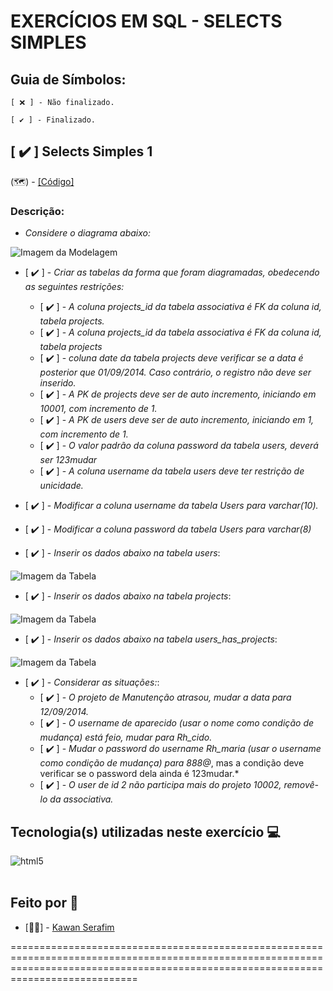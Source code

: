 # **EXERCÍCIOS EM SQL - SELECTS SIMPLES**

## Guia de Símbolos:

    [ ❌ ] - Não finalizado.

    [ ✔️ ] - Finalizado.

## [ ✔️ ] Selects Simples 1

(🗺️) - [[Código]](https://github.com/KawanSerafim/Banco_De_Dados/blob/main/SQL/select_simples/Ex_SelectSimples1.sql)

### Descrição:

- *Considere o diagrama abaixo:*

![Imagem da Modelagem](https://github.com/KawanSerafim/Banco_De_Dados/blob/main/SQL/imagens/Imagem%20do%20WhatsApp%20de%202024-11-23%20à(s)%2022.08.09_fee28da8.jpg)

- [ ✔️ ] - *Criar as tabelas da forma que foram diagramadas, obedecendo as seguintes restrições:*
  - [ ✔️ ] - *A coluna projects_id da tabela associativa é FK da coluna id, tabela projects.*
  - [ ✔️ ] - *A coluna projects_id da tabela associativa é FK da coluna id, tabela projects*
  - [ ✔️ ] - *coluna date da tabela projects deve verificar se a data é posterior que 01/09/2014. Caso contrário, o registro não deve ser inserido.*
  - [ ✔️ ] - *A PK de projects deve ser de auto incremento, iniciando em 10001, com incremento de 1.*
  - [ ✔️ ] - *A PK de users deve ser de auto incremento, iniciando em 1, com incremento de 1.*
  - [ ✔️ ] - *O valor padrão da coluna password da tabela users, deverá ser 123mudar*
  - [ ✔️ ] - *A coluna username da tabela users deve ter restrição de unicidade.*

- [ ✔️ ] - *Modificar a coluna username da tabela Users para varchar(10).*
- [ ✔️ ] - *Modificar a coluna password da tabela Users para varchar(8)*

- [ ✔️ ] - *Inserir os dados abaixo na tabela users*:

![Imagem da Tabela](https://github.com/KawanSerafim/Banco_De_Dados/blob/main/SQL/imagens/Imagem%20do%20WhatsApp%20de%202024-11-23%20à(s)%2022.17.06_bc030726.jpg)

- [ ✔️ ] - *Inserir os dados abaixo na tabela projects*:

![Imagem da Tabela](https://github.com/KawanSerafim/Banco_De_Dados/blob/main/SQL/imagens/Imagem%20do%20WhatsApp%20de%202024-11-23%20à(s)%2022.19.08_85f8c4e8.jpg)

- [ ✔️ ] - *Inserir os dados abaixo na tabela users_has_projects*:

![Imagem da Tabela](https://github.com/KawanSerafim/Banco_De_Dados/blob/main/SQL/imagens/Imagem%20do%20WhatsApp%20de%202024-11-23%20à(s)%2022.19.30_909cc243.jpg)

- [ ✔️ ] - *Considerar as situações:*:
  - [ ✔️ ] - *O projeto de Manutenção atrasou, mudar a data para 12/09/2014.*
  - [ ✔️ ] - *O username de aparecido (usar o nome como condição de mudança) está feio, mudar para Rh_cido.*
  - [ ✔️ ] - *Mudar o password do username Rh_maria (usar o username como condição de mudança) para 888@*, mas a condição deve verificar se o password dela ainda é 123mudar.*
  - [ ✔️ ] - *O user de id 2 não participa mais do projeto 10002, removê-lo da associativa.*
 
## **Tecnologia(s) utilizadas neste exercício 💻**
<div style="display: inline_block">
    <img align="center" alt="html5" src="https://img.shields.io/badge/Microsoft_SQL_Server-CC2927?style=for-the-badge&logo=microsoft-sql-server&logoColor=white" />
</div><br/>

## **Feito por 👤**

- [👨‍💻] - [Kawan Serafim](https://github.com/KawanSerafim)

========================================================================================================================================================================================
